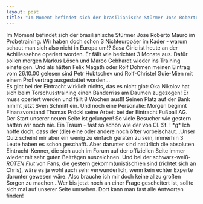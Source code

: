 ```yaml
---
layout: post
title: "Im Moment befindet sich der brasilianische Stürmer Jose Roberto Mauro im Probetraining."
---
```


Im Moment befindet sich der brasilianische Stürmer Jose Roberto Mauro im Probetraining. Wir haben doch schon 3 Nichteuropäer im Kader - warum schaut man sich also nicht in Europa um!? Sasa Ciric ist heute an der Achillessehne operiert worden. Er fällt wie berichtet 3 Monate aus. Dafür sollen morgen Markus Lösch und Marco Gebhardt wieder ins Training einsteigen. Und als hätten Felix Magath oder Rolf Dohmen meinen Eintrag vom 26.10.00 gelesen sind Petr Hubtschev und Rolf-Christel Guie-Mien mit einem Profivertrag ausgestattet worden...  
Es gibt bei der Eintracht wirklich nichts, das es nicht gibt: Oka Nikolov hat sich beim Torschusstraining einen Bänderriss am Daumen zugezogen! Er muss operiert werden und fällt 8 Wochen aus!!! Seinen Platz auf der Bank nimmt jetzt Sven Schmitt ein. Und noch eine Personalie: Morgen beginnt Finanzvorstand Thomas Pröckl seine Arbeit bei der Eintracht Fußball AG. Der Start unserer neuen Seite ist gelungen! So viele Besucher wie gestern hatten wir noch nie. Ein Traum - fast so schön wie der von Cl. St. ! \*g\* Ich hoffe doch, dass der (die) eine oder andere noch öfter vorbeischaut...Unser Quiz scheint mir aber ein wenig zu einfach geraten zu sein, immerhin 3 Leute haben es schon geschafft. Aber darunter sind natürlich die absoluten Eintracht-Kenner, die sich auch im Forum auf der offiziellen Seite immer wieder mit sehr guten Beiträgen auszeichnen. Und bei der schwarz-weiß-_ROTEN Flut_ von Fans, die gestern gekomm(unistisch)en sind (richtet sich an Chris), wäre es ja wohl auch sehr verwunderlich, wenn kein echter Experte darunter gewesen wäre. Also brauche ich mir doch keine allzu großen Sorgen zu machen...Wer bis jetzt noch an einer Frage gescheitert ist, sollte sich mal auf unserer Seite umsehen. Dort kann man fast alle Antworten finden!
